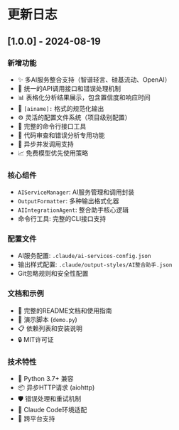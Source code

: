 # 更新日志

## [1.0.0] - 2024-08-19

### 新增功能
- ✨ 多AI服务整合支持（智谱轻言、硅基流动、OpenAI）
- 🔧 统一的API调用接口和错误处理机制
- 📊 表格化分析结果展示，包含置信度和响应时间
- 🎨 `[ainame]:` 格式的规范化输出
- ⚙️ 灵活的配置文件系统（项目级别配置）
- 🚀 完整的命令行接口工具
- 📝 代码审查和错误分析专用功能
- 🔄 异步并发调用支持
- 📈 免费模型优先使用策略

### 核心组件
- `AIServiceManager`: AI服务管理和调用封装
- `OutputFormatter`: 多种输出格式化器
- `AIIntegrationAgent`: 整合助手核心逻辑
- 命令行工具: 完整的CLI接口支持

### 配置文件
- AI服务配置: `.claude/ai-services-config.json`
- 输出样式配置: `.claude/output-styles/AI整合助手.json`
- Git忽略规则和安全性配置

### 文档和示例
- 📖 完整的README文档和使用指南
- 🎪 演示脚本 (`demo.py`)
- 📋 依赖列表和安装说明
- 🔒 MIT许可证

### 技术特性
- 🐍 Python 3.7+ 兼容
- 📦 异步HTTP请求 (aiohttp)
- 🛡️ 错误处理和重试机制  
- 🎯 Claude Code环境适配
- 📱 跨平台支持